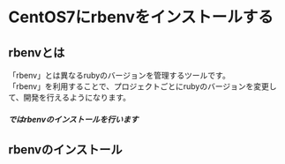 # CentOS7にrbenvをインストールする

## rbenvとは
  「rbenv」とは異なるrubyのバージョンを管理するツールです。  
  「rbenv」を利用することで、プロジェクトごとにrubyのバージョンを変更して、開発を行えるようになります。  

##### ではrbenvのインストールを行います

## rbenvのインストール
